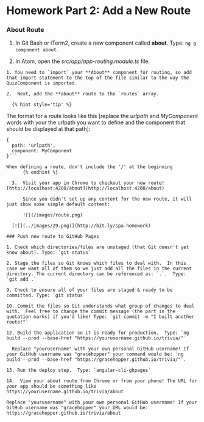 # Homework Part 2: Add a New Route

### About Route

  1. In Git Bash or iTerm2, create a new component called **about**. Type: `ng g component about`.

  2. In Atom, open the _src/app/app-routing.module.ts_ file.

    1. You need to `import` your **About** component for routing, so add that import statement to the top of the file similar to the way the QuizComponent is imported.

    2.  Next, add the **about** route to the `routes` array.

      {% hint style='tip' %}
The format for a route looks like this [replace the _urlpath_ and _MyComponent_ words with your the urlpath you want to define and the component that should be displayed at that path]:

```
{
  path: 'urlpath',
  component: MyComponent
}```

When defining a route, don't include the '/' at the beginning
      {% endhint %}

  3.  Visit your app in Chrome to checkout your new route!  [http://localhost:4200/about](http://localhost:4200/about)
  
      Since you didn't set up any content for the new route, it will just show some simple default content:
      
      ![](/images/route.png)

  [![](../images/29.png)](http://bit.ly/spa-homework)
  
### Push new route to GitHub Pages

1. Check which directories/files are unstaged (that Git doesn't yet know about). Type: `git status`

2. Stage the files so Git knows which files to deal with.  In this case we want all of them so we just add all the files in the current directory. The current directory can be referenced as: `.`.  Type: `git add .`

9. Check to ensure all of your files are staged & ready to be committed. Type: `git status`

10. Commit the files so Git understands what group of changes to deal with.  Feel free to change the commit message (the part in the quotation marks) if you'd like! Type: `git commit -m "I built another route!"`

12. Build the application so it is ready for production.  Type: `ng build --prod --base-href "https://yourusername.github.io/trivia/"`

  Replace "yourusername" with your own personal GitHub username! If your GitHub username was "gracehopper" your command would be: `ng build --prod --base-href "https://gracehopper.github.io/trivia/"`.

13. Run the deploy step.  Type: `angular-cli-ghpages`

14.  View your about route from Chrome or from your phone! The URL for your app should be something like https://yourusername.github.io/trivia/about

Replace "yourusername" with your own personal GitHub username! If your GitHub username was "gracehopper" your URL would be: https://gracehopper.github.io/trivia/about
